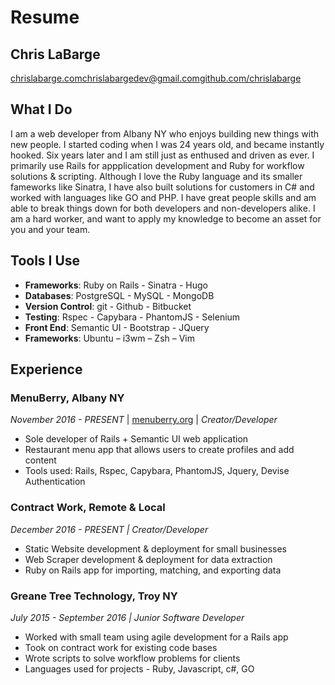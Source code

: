 # Resume

## Chris LaBarge
[chrislabarge.com](http://chrislabarge.com)[chrislabargedev@gmail.com](mailto:chrislabargedev@gmail.com)[github.com/chrislabarge](http://github.com/chrislabarge)

## What I Do
I am a web developer from Albany NY who enjoys building new things with new people. I started coding when I was 24 years old, and became instantly hooked.  Six years later and I am still just as enthused and driven as ever. I primarily use Rails for appplication development and Ruby for workflow solutions & scripting. Although I love the Ruby language and its smaller fameworks like Sinatra, I have also built solutions for customers in C# and worked with languages like GO and PHP.  I have great people skills and am able to break things down for both developers and non-developers alike.  I am a hard worker, and want to apply my knowledge to become an asset for you and your team.

## Tools I Use

- **Frameworks**: Ruby on Rails - Sinatra - Hugo
- **Databases**:  PostgreSQL - MySQL - MongoDB
- **Version Control**: git - Github - Bitbucket
- **Testing**: Rspec - Capybara - PhantomJS - Selenium
- **Front End**: Semantic UI - Bootstrap - JQuery
- **Frameworks**: Ubuntu – i3wm – Zsh – Vim

## Experience


### MenuBerry, Albany NY
*November 2016  - PRESENT* | [menuberry.org](https://www.menuberry.org) | *Creator/Developer*

- Sole developer of Rails + Semantic UI web application
- Restaurant menu app that allows users to create profiles and add content
- Tools used: Rails, Rspec, Capybara, PhantomJS, Jquery, Devise Authentication

### Contract Work, Remote & Local
*December 2016  - PRESENT | Creator/Developer*

- Static Website development & deployment for small businesses
- Web Scraper development & deployment for data extraction
- Ruby on Rails app for importing, matching, and exporting data

### Greane Tree Technology, Troy NY
*July 2015 - September 2016 | Junior Software Developer*

- Worked with small  team using agile development for a Rails app
- Took on contract work for existing code bases
- Wrote scripts to solve workflow problems for clients
- Languages used for projects - Ruby, Javascript, c#, GO
